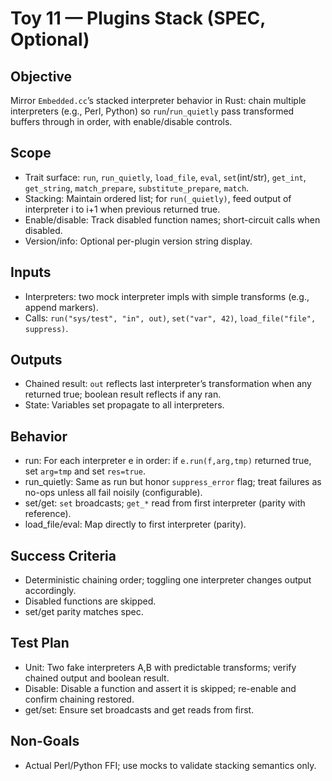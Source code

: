 # Toy 11 — Plugins Stack (SPEC, Optional)

## Objective
Mirror `Embedded.cc`’s stacked interpreter behavior in Rust: chain multiple interpreters (e.g., Perl, Python) so `run`/`run_quietly` pass transformed buffers through in order, with enable/disable controls.

## Scope
- Trait surface: `run`, `run_quietly`, `load_file`, `eval`, `set`(int/str), `get_int`, `get_string`, `match_prepare`, `substitute_prepare`, `match`.
- Stacking: Maintain ordered list; for `run(_quietly)`, feed output of interpreter i to i+1 when previous returned true.
- Enable/disable: Track disabled function names; short-circuit calls when disabled.
- Version/info: Optional per-plugin version string display.

## Inputs
- Interpreters: two mock interpreter impls with simple transforms (e.g., append markers).
- Calls: `run("sys/test", "in", out)`, `set("var", 42)`, `load_file("file", suppress)`.

## Outputs
- Chained result: `out` reflects last interpreter’s transformation when any returned true; boolean result reflects if any ran.
- State: Variables set propagate to all interpreters.

## Behavior
- run: For each interpreter e in order: if `e.run(f,arg,tmp)` returned true, set `arg=tmp` and set `res=true`.
- run_quietly: Same as run but honor `suppress_error` flag; treat failures as no-ops unless all fail noisily (configurable).
- set/get: `set` broadcasts; `get_*` read from first interpreter (parity with reference).
- load_file/eval: Map directly to first interpreter (parity).

## Success Criteria
- Deterministic chaining order; toggling one interpreter changes output accordingly.
- Disabled functions are skipped.
- set/get parity matches spec.

## Test Plan
- Unit: Two fake interpreters A,B with predictable transforms; verify chained output and boolean result.
- Disable: Disable a function and assert it is skipped; re-enable and confirm chaining restored.
- get/set: Ensure set broadcasts and get reads from first.

## Non-Goals
- Actual Perl/Python FFI; use mocks to validate stacking semantics only.

